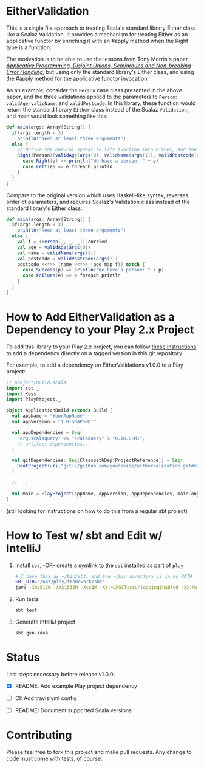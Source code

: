 EitherValidation
================
This is a single file approach to treating Scala's standard library Either class
like a Scalaz Validation. It provides a mechanism for treating Either as an
applicative functor by enriching it with an #apply method when the Right type
is a function.

The motivation is to be able to use the lessons from Tony Morris's paper
[_Applicative Programming, Disjoint Unions, Semigroups and Non-breaking Error Handling_](http://applicative-errors-scala.googlecode.com/svn/artifacts/0.6/pdf/index.pdf),
but using only the standard library's Either class, and using the #apply method
for the applicative functor invocation.

As an example, consider the `Person` case class presented in the above
paper, and the three validations applied to the parameters to `Person`:
`validAge`, `validName`, and `validPostcode`. In this library, these
function would return the standard library `Either` class instead of
the Scalaz `Validation`, and main would look something like this:

```scala
def main(args: Array[String]) {
  if(args.length < 3)
    println("Need at least three arguments")
  else {
    // Notice the natural syntax to lift function into Either, and then apply it to Eithers
    Right(Person)(validAge(args(0), validName(args(1)), validPostcode(args(2))) match {
      case Right(p) => println("We have a person: " + p)
      case Left(e) => e foreach println
    }
  }
}
```

Compare to the original version which uses Haskell-like syntax, reverses order of
parameters, and requires Scalaz's Validation class instead of the standard library's
Either class:

```scala
def main(args: Array[String]) {
  if(args.length < 3)
    println("Need at least three arguments")
  else {
    val f = (Person(_, _, _)).curried
    val age = validAge(args(0))
    val name = validName(args(1))
    val postcode = validPostcode(args(2))
    postcode <<*>> (name <<*>> (age map f)) match {
      case Success(p) => println("We have a person: " + p)
      case Failure(e) => e foreach println
    }
  }
}
```

How to Add EitherValidation as a Dependency to your Play 2.x Project
=====================================================================
To add this library to your Play 2.x project, you can follow
[these instructions](https://github.com/playframework/Play20/wiki/SBTDependencies)
to add a dependency directly on a tagged version in this git repository.

For example, to add a dependency on EitherValidations v1.0.0 to a Play project:

```scala
// project/Build.scala
import sbt._
import Keys._
import PlayProject._

object ApplicationBuild extends Build {
  val appName = "YourAppName"
  val appVersion = "1.0-SNAPSHOT"

  val appDependencies = Seq(
    "org.scalaquery" %% "scalaquery" % "0.10.0-M1",
    // artifact dependencies...
  )

  val gitDependencies: Seq[ClasspathDep[ProjectReference]] = Seq(
    RootProject(uri("git://github.com/youdevise/eithervalidation.git#v1.0.0"))
  )

  // ...

  val main = PlayProject(appName, appVersion, appDependencies, mainLang = SCALA).dependsOn(gitDependencies : _*)
}
```

(still looking for instructions on how to do this from a regular sbt project)


How to Test w/ sbt and Edit w/ IntelliJ
=======================================

 1. Install `sbt`, -OR- create a symlink to the `sbt` installed as part of `play`

    ```bash
    # I have this as ~/bin/sbt, and the ~/bin directory is in my PATH
    SBT_DIR="/opt/play/framework/sbt"
    java -Xms512M -Xmx1536M -Xss1M -XX:+CMSClassUnloadingEnabled -XX:MaxPermSize=384M -jar $SBT_DIR/sbt-launch.jar "$@"
    ```

 2. Run tests

    ```bash
    sbt test
    ```

 3. Generate IntelliJ project

    ```bash
    sbt gen-idea
    ```


Status
======
Last steps necessary before release v1.0.0:

  * [x] README: Add example Play project dependency
  * [ ] CI: Add travis.yml config
  * [ ] README: Document supported Scala versions


Contributing
============
Please feel free to fork this project and make pull requests. Any change to code
must come with tests, of course.

